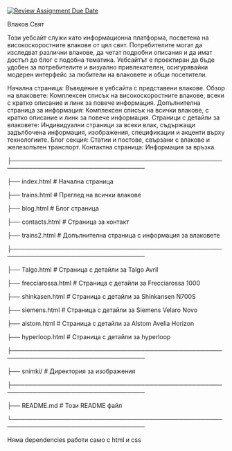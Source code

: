[![Review Assignment Due Date](https://classroom.github.com/assets/deadline-readme-button-22041afd0340ce965d47ae6ef1cefeee28c7c493a6346c4f15d667ab976d596c.svg)](https://classroom.github.com/a/cxxOiUOi)


Влаков Свят

Този уебсайт служи като информационна платформа, посветена на високоскоростните влакове от цял свят. Потребителите могат да изследват различни влакове, да четат подробни описания и да имат достъп до блог с подобна тематика. Уебсайтът е проектиран да бъде удобен за потребителите и визуално привлекателен, осигурявайки модерен интерфейс за любители на влаковете и общи посетители.

Начална страница: Въведение в уебсайта с представени влакове.
Обзор на влаковете: Комплексен списък на високоскоростните влакове, всеки с кратко описание и линк за повече информация.
Допълнителна страница за информация: Комплексен списък на всички влакове, с кратко описание и линк за повече информация.
Страници с детайли за влаковете: Индивидуални страници за всеки влак, съдържащи задълбочена информация, изображения, спецификации и акценти върху технологиите.
Блог секция: Статии и постове, свързани с влакове и железопътен транспорт.
Контактна страница: Информация за връзка.

├─────────────────────────────────────────────────────────────────────────────────

├── index.html               # Начална страница

├── trains.html              # Преглед на всички влакове

├── blog.html                # Блог страница

├── contacts.html            # Страница за контакт

├── trains2.html             # Допълнителна страница с информация за влаковете

├─────────────────────────────────────────────────────────────────────────────────

├── Talgo.html               # Страница с детайли за Talgo Avril

├── frecciarossa.html        # Страница с детайли за Frecciarossa 1000

├── shinkasen.html           # Страница с детайли за Shinkansen N700S

├── siemens.html             # Страница с детайли за Siemens Velaro Novo

├── alstom.html              # Страница с детайли за Alstom Avelia Horizon

├── hyperloop.html           # Страница с детайли за hyperloop

├─────────────────────────────────────────────────────────────────────────────────

├── snimki/                  # Директория за изображения

├─────────────────────────────────────────────────────────────────────────────────

├── README.md                # Този README файл

└─────────────────────────────────────────────────────────────────────────────────

Няма dependencies работи само с html и css